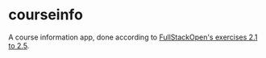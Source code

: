 # courseinfo

A course information app, done according to [FullStackOpen's exercises 2.1 to 2.5](https://fullstackopen.com/en/part2/rendering_a_collection_modules).